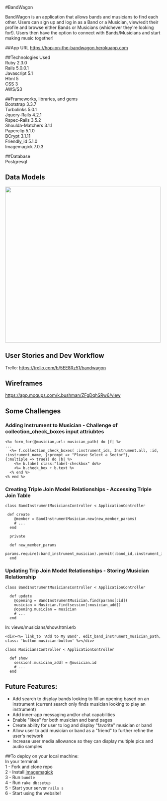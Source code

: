 #BandWagon

BandWagon is an application that allows bands and musicians to find each other. Users can sign up and log in as a Band or a Musician, view/edit their profile and browse either Bands or Musicians (whichever they're looking for!). Users then have the option to connect with Bands/Musicians and start making music together!

##App URL
https://hop-on-the-bandwagon.herokuapp.com

##Technologies Used <br>
Ruby 2.3.0 <br>
Rails 5.0.0.1 <br>
Javascript 5.1 <br>
Html 5 <br>
CSS 3 <br>
AWS/S3 <br>



##Frameworks, libraries, and gems <br>
Bootstrap 3.3.7<br>
Turbolinks 5.0.1<br>
Jquery-Rails 4.2.1<br>
Rspec-Rails 3.5.2<br>
Shoulda-Matchers 3.1.1<br>
Paperclip 5.1.0<br>
BCrypt 3.1.11<br>
Friendly_id 5.1.0<br>
Imagemagick 7.0.3<br>




##Database <br>
Postgresql



## Data Models
<img src='https://lh3.googleusercontent.com/-4JsB928H8YxlR5l1Ygq7fH91-x85i7k0s4WZCDCTS86Jkw4BGCUbop_55InkZQl_zC13FbQUCAtfe3jhs1lwICzQCQl779iA56DVWxOIq-MLgV9qS5FK1JSdqh2Gz0P3O1Hqw8hnDLCKnDkqILgmM9x2mNKzTRdFLVVyYBcI7y_wY6M8hywiB_sKQFe_erjww24IrNV11GuOl-Qb6yDkIwWcIdDtMbHO8pZR1WHnsI5ZvgmBezugeeFgvgOkdPqfRBgIh-Vatq_yTjgaBCXthWvJ0TBSz1Fr3aKhMkENiCbT5AOX5TK2r2YNq6CHbCm7ENNnzyD-0ltDOrzTN68CGmHMtfeAo3WgCOzwsUV5sTJAWjuXPp44eDN90HMCAsjkYBV-aOZnr1V8BbOXETK1W8X5PBojGnIZ1snaqlalijXI8L_WN6VAI-xaa6OgYEGM63494uMx4mq7N0v0EK2OcJ8_H9B4g6SYmctEdJrT5kcHyMEwysdie7Ha8VWzOOq2kt1r5LCB-Et40279hNxQSlhS4ZTb1Gvj9EM73zp9a-qsmDIphAp-whngbqwKOGaDjUYVqE0=w2554-h1398' height='500'>



## User Stories and Dev Workflow
Trello: https://trello.com/b/5EE8Rz51/bandwagon



## Wireframes
https://app.moqups.com/k.bushman/ZFgDqhSRw6/view



## Some Challenges

### Adding Instrument to Musician - Challenge of collection_check_boxes input attriubtes
```
<%= form_for(@musician,url: musician_path) do |f| %>
...
  <%= f.collection_check_boxes( :instrument_ids, Instrument.all, :id, :instrument_name, {:prompt => "Please Select a Sector"},     {:multiple => true}) do |b| %>
    <%= b.label class:"label-checkbox" do%>
    <%= b.check_box + b.text %>
  <% end %>
<% end %>
```
### Creating Triple Join Model Relationships - Accessing Triple Join Table
```
class BandInstrumentMusiciansController < ApplicationController
 
 def create
    @member = BandInstrumentMusician.new(new_member_params)
    # ... 
  end
```
```
  private

  def new_member_params
    params.require(:band_instrument_musician).permit(:band_id,:instrument_id,:musician_id)
  end
```
### Updating Trip Join Model Relationships - Storing Musician Relationship 
```
class BandInstrumentMusiciansController < ApplicationController

  def update
    @opening = BandInstrumentMusician.find(params[:id])
    musician = Musician.find(session[:musician_add])
    @opening.musician = musician
    # ...
  end
```
In: views/musicians/show.html.erb
```
<div><%= link_to 'Add to My Band', edit_band_instrument_musician_path, class: 'button musician-button' %></div>
```
```
class MusiciansController < ApplicationController

  def show
    session[:musician_add] = @musician.id
    # ...
  end
```

## Future Features:
* Add search to display bands looking to fill an opening based on an instrument (current search only finds musician looking to play an instrument) <br>
* Add inner-app messaging and/or chat capabilities <br>
* Enable "likes" for both musician and band pages <br>
* Create ability for user to log and display "favorite" musician or band <br>
* Allow user to add musician or band as a "friend" to further refine the user's network <br>
* Increase user media allowance so they can display multiple pics and audio samples <br>


##To deploy on your local machine:<br>
In your terminal:<br>
1 - Fork and clone repo <br>
2 - Install <a href="http://www.imagemagick.org/script/install-source.php">Imagemagick</a> <br>
3 - Run ```bundle``` <br>
4 - Run ```rake db:setup``` <br>
5 - Start your server ```rails s```<br>
6 - Start using the website! <br>
